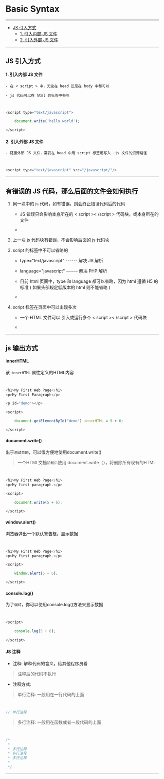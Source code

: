 # Basic Syntax

***

<!--Directory-->
<!--eg: ## First Level Heading -->
<!--eg: [First Level Heading](#first-level-heading)--->

- [JS 引入方式](#JS-引入方式)
    - [1. 引入内部 JS 文件](#1.-引入内部-JS-文件)
    - [2. 引入外部 JS 文件](#2.-引入外部-JS-文件)


***


## JS 引入方式

#### 1. 引入内部 JS 文件

    - 在 < script > 中，无论在 head 还是在 body 中都可以
    
    - js 代码可以在 html 的标签中书写
    
``` javascript


<script type="text/javascript">

    document.write('hello world');

</script>


```
    
#### 2. 引入外部 JS 文件

    - 链接外部 JS 文件，需要在 head 中用 script 标签用写入 .js 文件的资源路径

``` javascript


<script type="text/javascript" src="/javascript/"/>


```


***


## 有错误的 JS 代码，那么后面的文件会如何执行


1. 同一块中的 js 代码，如有错误，则会终止错误代码后的代码
    
    - JS 错误只会影响本身所在的 < script >< /script > 代码块，或本身所在的文件
    
    - 
    
2. 上一块 js 代码块有错误，不会影响后面的 js 代码块

3. script 的标签中不可以省略的

    - type="text/javascript"  ------ 解决 JS 解析

    - language="javascript" ------ 解决 PHP 解析
    
    - 目前 html 页面中，type 和 language 都可以省略，因为 html 遵循 H5 的标准 ( 如果头部规定低版本的 html 则不能省略 )
    
    - 
    
4. script 标签在页面中可以出现多次

    - 一个 HTML 文件可以 引入或运行多个 < script >< /script > 代码块
    
    - 


***


## js 输出方式

#### innerHTML

该 `innerHTML` 属性定义的HTML内容

``` javascript


<h1>My First Web Page</h1>
<p>My First Paragraph</p>

<p id="demo"></p>

<script>

    document.getElementById("demo").innerHTML = 5 + 6;

</script>


```

#### document.write()

出于`测试目的`，可以很方便地使用document.write()

> 一个HTML文档`加载后`使用 document.write（），将删除所有现有的HTML

``` javascript


<h1>My First Web Page</h1>
<p>My first paragraph.</p>

<script>

    document.write(5 + 6);

</script>


```

#### window.alert()

浏览器弹出一个默认警告框，显示数据

``` javascript


<h1>My First Web Page</h1>
<p>My first paragraph.</p>

<script>

    window.alert(5 + 6);

</script>


```

#### console.log()

为了`调试`，你可以使用console.log()方法来显示数据

``` javascript


<script>

    console.log(5 + 6);
    
</script>


```


#### JS 注释

* 注释: 解释代码的含义，给其他程序员看

> 注释后的代码不执行

* 注释方式:  

> 单行注释: 一般用在一行代码的上面
        
``` javascript


// 单行注释


```

> 多行注释: 一般用在函数或者一段代码的上面

``` javascript


/*
 * 
 * 多行注释
 * 多行注释
 * 多行注释
 *
 */


```

***  


